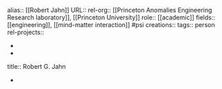 alias:: [[Robert Jahn]] 
URL::
rel-org:: [[Princeton Anomalies Engineering Research laboratory]], [[Princeton University]] 
role:: [[academic]] 
fields:: [[engineering]], [[mind-matter interaction]] #psi 
creations:: 
tags:: person
rel-projects::


-
-
title:: Robert G. Jahn

-